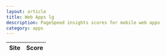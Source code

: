 ```yaml
---
layout: article
title: Web Apps lg
description: PageSpeed insights scores for mobile web apps
category: apps
---
```

|Site|Score|
|----|-----|
